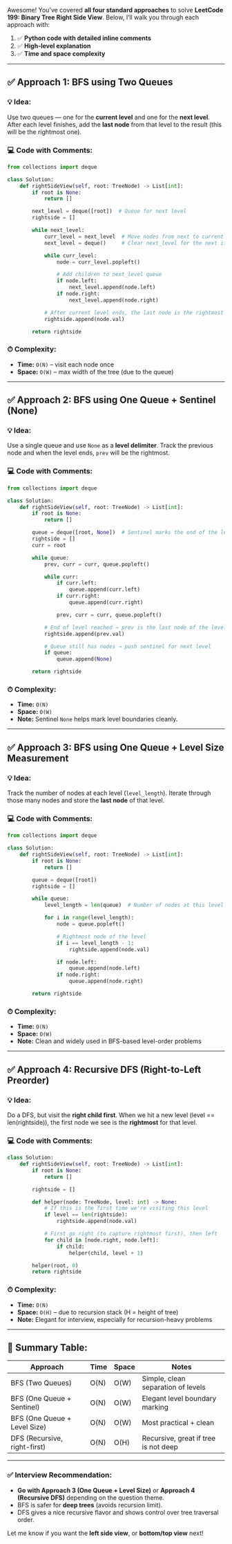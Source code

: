 Awesome! You’ve covered **all four standard approaches** to solve **LeetCode 199: Binary Tree Right Side View**. Below, I’ll walk you through each approach with:

1. ✅ **Python code with detailed inline comments**
2. ✅ **High-level explanation**
3. ✅ **Time and space complexity**

---

## ✅ Approach 1: BFS using **Two Queues**

### 💡 Idea:

Use two queues — one for the **current level** and one for the **next level**. After each level finishes, add the **last node** from that level to the result (this will be the rightmost one).

### 💻 Code with Comments:

```python
from collections import deque

class Solution:
    def rightSideView(self, root: TreeNode) -> List[int]:
        if root is None:
            return []

        next_level = deque([root])  # Queue for next level
        rightside = []

        while next_level:
            curr_level = next_level  # Move nodes from next to current level
            next_level = deque()     # Clear next_level for the next iteration

            while curr_level:
                node = curr_level.popleft()

                # Add children to next_level queue
                if node.left:
                    next_level.append(node.left)
                if node.right:
                    next_level.append(node.right)

            # After current level ends, the last node is the rightmost
            rightside.append(node.val)

        return rightside
```

### ⏱ Complexity:

* **Time:** `O(N)` – visit each node once
* **Space:** `O(W)` – max width of the tree (due to the queue)

---

## ✅ Approach 2: BFS using **One Queue + Sentinel (None)**

### 💡 Idea:

Use a single queue and use `None` as a **level delimiter**. Track the previous node and when the level ends, `prev` will be the rightmost.

### 💻 Code with Comments:

```python
from collections import deque

class Solution:
    def rightSideView(self, root: TreeNode) -> List[int]:
        if root is None:
            return []

        queue = deque([root, None])  # Sentinel marks the end of the level
        rightside = []
        curr = root

        while queue:
            prev, curr = curr, queue.popleft()

            while curr:
                if curr.left:
                    queue.append(curr.left)
                if curr.right:
                    queue.append(curr.right)

                prev, curr = curr, queue.popleft()

            # End of level reached → prev is the last node of the level
            rightside.append(prev.val)

            # Queue still has nodes → push sentinel for next level
            if queue:
                queue.append(None)

        return rightside
```

### ⏱ Complexity:

* **Time:** `O(N)`
* **Space:** `O(W)`
* **Note:** Sentinel `None` helps mark level boundaries cleanly.

---

## ✅ Approach 3: BFS using **One Queue + Level Size Measurement**

### 💡 Idea:

Track the number of nodes at each level (`level_length`). Iterate through those many nodes and store the **last node** of that level.

### 💻 Code with Comments:

```python
from collections import deque

class Solution:
    def rightSideView(self, root: TreeNode) -> List[int]:
        if root is None:
            return []

        queue = deque([root])
        rightside = []

        while queue:
            level_length = len(queue)  # Number of nodes at this level

            for i in range(level_length):
                node = queue.popleft()

                # Rightmost node of the level
                if i == level_length - 1:
                    rightside.append(node.val)

                if node.left:
                    queue.append(node.left)
                if node.right:
                    queue.append(node.right)

        return rightside
```

### ⏱ Complexity:

* **Time:** `O(N)`
* **Space:** `O(W)`
* **Note:** Clean and widely used in BFS-based level-order problems

---

## ✅ Approach 4: **Recursive DFS (Right-to-Left Preorder)**

### 💡 Idea:

Do a DFS, but visit the **right child first**. When we hit a new level (level == len(rightside)), the first node we see is the **rightmost** for that level.

### 💻 Code with Comments:

```python
class Solution:
    def rightSideView(self, root: TreeNode) -> List[int]:
        if root is None:
            return []

        rightside = []

        def helper(node: TreeNode, level: int) -> None:
            # If this is the first time we're visiting this level
            if level == len(rightside):
                rightside.append(node.val)

            # First go right (to capture rightmost first), then left
            for child in [node.right, node.left]:
                if child:
                    helper(child, level + 1)

        helper(root, 0)
        return rightside
```

### ⏱ Complexity:

* **Time:** `O(N)`
* **Space:** `O(H)` – due to recursion stack (H = height of tree)
* **Note:** Elegant for interview, especially for recursion-heavy problems

---

## 🏁 Summary Table:

| Approach                     | Time | Space | Notes                                |
| ---------------------------- | ---- | ----- | ------------------------------------ |
| BFS (Two Queues)             | O(N) | O(W)  | Simple, clean separation of levels   |
| BFS (One Queue + Sentinel)   | O(N) | O(W)  | Elegant level boundary marking       |
| BFS (One Queue + Level Size) | O(N) | O(W)  | Most practical + clean               |
| DFS (Recursive, right-first) | O(N) | O(H)  | Recursive, great if tree is not deep |

---

### ✅ Interview Recommendation:

* **Go with Approach 3 (One Queue + Level Size)** or **Approach 4 (Recursive DFS)** depending on the question theme.
* BFS is safer for **deep trees** (avoids recursion limit).
* DFS gives a nice recursive flavor and shows control over tree traversal order.

Let me know if you want the **left side view**, or **bottom/top view** next!
